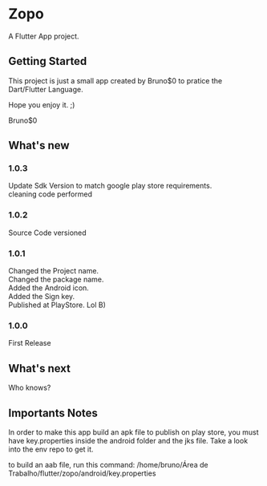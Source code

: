 # Zopo

A Flutter App project.  

## Getting Started  

This project is just a small app created by Bruno$0 to pratice the Dart/Flutter Language.  

Hope you enjoy it. ;)  

Bruno$0

## What's new

### 1.0.3

Update Sdk Version to match google play store requirements.  
cleaning code performed  

### 1.0.2

Source Code versioned

### 1.0.1

Changed the Project name.  
Changed the package name.  
Added the Android icon.  
Added the Sign key.  
Published at PlayStore. Lol B)
 
### 1.0.0
First Release  

## What's next  

Who knows?  

## Importants Notes  

In order to make this app build an apk file to publish on play store, 
you must have key.properties inside the android folder and the jks file.
Take a look into the env repo to get it.  

to build an aab file, run this command:
/home/bruno/Área de Trabalho/flutter/zopo/android/key.properties
